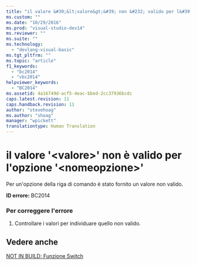 ```yaml
---
title: "il valore &#39;&lt;valore&gt;&#39; non &#232; valido per l&#39;opzione &#39;&lt;nomeopzione&gt;&#39; | Microsoft Docs"
ms.custom: ""
ms.date: "10/29/2016"
ms.prod: "visual-studio-dev14"
ms.reviewer: ""
ms.suite: ""
ms.technology: 
  - "devlang-visual-basic"
ms.tgt_pltfrm: ""
ms.topic: "article"
f1_keywords: 
  - "bc2014"
  - "vbc2014"
helpviewer_keywords: 
  - "BC2014"
ms.assetid: 4a16749d-acf5-4eac-bbed-2cc37936bcdc
caps.latest.revision: 11
caps.handback.revision: 11
author: "stevehoag"
ms.author: "shoag"
manager: "wpickett"
translationtype: Human Translation
---
```

# il valore &#39;&lt;valore&gt;&#39; non &#232; valido per l&#39;opzione &#39;&lt;nomeopzione&gt;&#39;
Per un'opzione della riga di comando è stato fornito un valore non valido.  
  
 **ID errore:** BC2014  
  
### Per correggere l'errore  
  
1.  Controllare i valori per individuare quello non valido.  
  
## Vedere anche  
 [NOT IN BUILD: Funzione Switch](http://msdn.microsoft.com/it-it/8320196c-ad40-49d5-a9b8-d1af5dab652f)